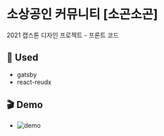 # 소상공인 커뮤니티 [소곤소곤]

2021 캡스톤 디자인 프로젝트 - 프론트 코드

## 🎨 Used

- gatsby
- react-reudx

## 🎬 Demo

- ![demo](./demo.gif)
